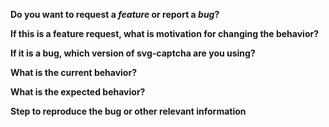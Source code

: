 **Do you want to request a *feature* or report a *bug*?**

**If this is a feature request, what is motivation for changing the behavior?**

**If it is a bug, which version of svg-captcha are you using?**

**What is the current behavior?**

**What is the expected behavior?**

**Step to reproduce the bug or other relevant information**
